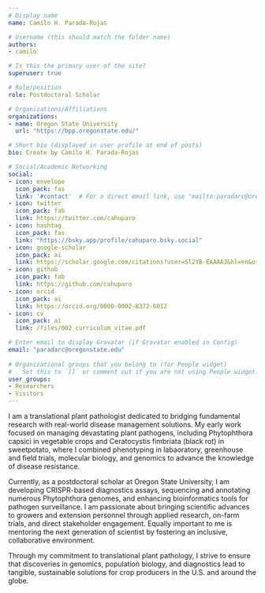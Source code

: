 ```yaml
---
# Display name
name: Camilo H. Parada-Rojas

# Username (this should match the folder name)
authors:
- camilo

# Is this the primary user of the site?
superuser: true

# Role/position
role: Postdoctoral Scholar

# Organizations/Affiliations
organizations:
- name: Oregon State University
  url: "https://bpp.oregonstate.edu/"

# Short bio (displayed in user profile at end of posts)
bio: Create by Camilo H. Parada-Rojas

# Social/Academic Networking
social:
- icon: envelope
  icon_pack: fas
  link: '#contact'  # For a direct email link, use "mailto:paradarc@oregonstate.edu".
- icon: twitter
  icon_pack: fab
  link: https://twitter.com/cahuparo
- icon: hashtag
  icon_pack: fas
  link: "https://bsky.app/profile/cahuparo.bsky.social"
- icon: google-scholar
  icon_pack: ai
  link: https://scholar.google.com/citations?user=Sl2YB-EAAAAJ&hl=en&oi=ao
- icon: github
  icon_pack: fab
  link: https://github.com/cahuparo
- icon: orcid
  icon_pack: ai
  link: https://orcid.org/0000-0002-8372-6012 
- icon: cv
  icon_pack: ai
  link: /files/002_curriculum_vitae.pdf

# Enter email to display Gravatar (if Gravatar enabled in Config)
email: "paradarc@oregonstate.edu"
  
# Organizational groups that you belong to (for People widget)
#   Set this to `[]` or comment out if you are not using People widget.  
user_groups:
- Researchers
- Visitors
---
```


I am a translational plant pathologist dedicated to bridging fundamental research with real-world disease management solutions. My early work focused on managing devastating plant pathogens, including Phytophthora capsici in vegetable crops and Ceratocystis fimbriata (black rot) in sweetpotato, where I combined phenotyping in labaoratory, greenhouse and field trials, molecular biology, and  genomics to advance the knowledge of disease resistance.

Currently, as a postdoctoral scholar at Oregon State University, I am developing CRISPR-based diagnostics assays, sequencing and annotating numerous Phytophthora genomes, and enhancing bioinformatics tools for pathogen surveillance. I am passionate about bringing scientific advances to growers and extension personnel through applied research, on-farm trials, and direct stakeholder engagement. Equally important to me is mentoring the next generation of scientist by fostering an inclusive, collaborative environment.
 
Through my commitment to translational plant pathology, I strive to ensure that discoveries in genomics, population biology, and diagnostics lead to tangible, sustainable solutions for crop producers in the U.S. and around the globe.
